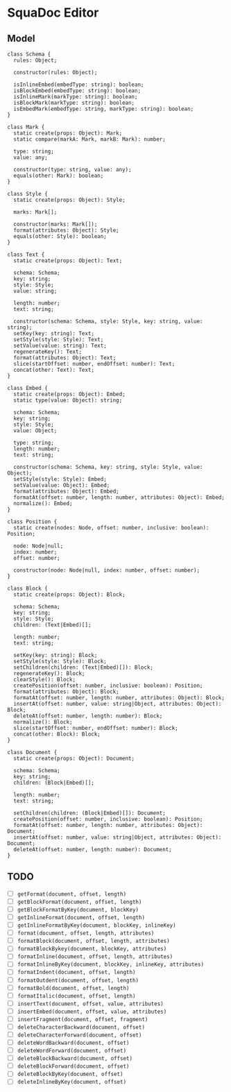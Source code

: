 # SquaDoc Editor

## Model

```
class Schema {
  rules: Object;
  
  constructor(rules: Object);
  
  isInlineEmbed(embedType: string): boolean;
  isBlockEmbed(embedType: string): boolean;
  isInlineMark(markType: string): boolean;
  isBlockMark(markType: string): boolean;
  isEmbedMark(embedType: string, markType: string): boolean;
}
```

```
class Mark {
  static create(props: Object): Mark;
  static compare(markA: Mark, markB: Mark): number;
  
  type: string;
  value: any;
  
  constructor(type: string, value: any);
  equals(other: Mark): boolean;
}
```

```
class Style {
  static create(props: Object): Style;
  
  marks: Mark[];
  
  constructor(marks: Mark[]);
  format(attributes: Object): Style;
  equals(other: Style): boolean;
}
```

```
class Text {
  static create(props: Object): Text;
  
  schema: Schema;
  key: string;
  style: Style;
  value: string;
  
  length: number;
  text: string;
  
  constructor(schema: Schema, style: Style, key: string, value: string);
  setKey(key: string): Text;
  setStyle(style: Style): Text;
  setValue(value: string): Text;
  regenerateKey(): Text;
  format(attributes: Object): Text;
  slice(startOffset: number, endOffset: number): Text;
  concat(other: Text): Text;
}
```

```
class Embed {
  static create(props: Object): Embed;
  static type(value: Object): string;
  
  schema: Schema;
  key: string;
  style: Style;
  value: Object;
  
  type: string;
  length: number;
  text: string;
  
  constructor(schema: Schema, key: string, style: Style, value: Object);
  setStyle(style: Style): Embed;
  setValue(value: Object): Embed;
  format(attributes: Object): Embed;
  formatAt(offset: number, length: number, attributes: Object): Embed;
  normalize(): Embed;
}
```

```
class Position {
  static create(nodes: Node, offset: number, inclusive: boolean): Position;
  
  node: Node|null;
  index: number;
  offset: number;
  
  constructor(node: Node|null, index: number, offset: number);
}
```

```
class Block {
  static create(props: Object): Block;
  
  schema: Schema;
  key: string;
  style: Style;
  children: (Text|Embed)[];
  
  length: number;
  text: string;
  
  setKey(key: string): Block;
  setStyle(style: Style): Block;
  setChildren(children: (Text|Embed)[]): Block;
  regenerateKey(): Block;
  clearStyle(): Block;
  createPosition(offset: number, inclusive: boolean): Position;
  format(attributes: Object): Block;
  formatAt(offset: number, length: number, attributes: Object): Block;
  insertAt(offset: number, value: string|Object, attributes: Object): Block;
  deleteAt(offset: number, length: number): Block;
  normalize(): Block;
  slice(startOffset: number, endOffset: number): Block;
  concat(other: Block): Block;
}
```

```
class Document {
  static create(props: Object): Document;
  
  schema: Schema;
  key: string;
  children: (Block|Embed)[];
  
  length: number;
  text: string;
  
  setChildren(children: (Block|Embed)[]): Document;
  createPosition(offset: number, inclusive: boolean): Position;
  formatAt(offset: number, length: number, attributes: Object): Document;
  insertAt(offset: number, value: string|Object, attributes: Object): Document;
  deleteAt(offset: number, length: number): Document;
}
```

## TODO

 - [ ] `getFormat(document, offset, length)`
 - [ ] `getBlockFormat(document, offset, length)`
 - [ ] `getBlockFormatByKey(document, blockKey)`
 - [ ] `getInlineFormat(document, offset, length)`
 - [ ] `getInlineFormatByKey(document, blockKey, inlineKey)`
 - [ ] `format(document, offset, length, attributes)`
 - [ ] `formatBlock(document, offset, length, attributes)`
 - [ ] `formatBlockBykey(document, blockKey, attributes)`
 - [ ] `formatInline(document, offset, length, attributes)`
 - [ ] `formatInlineByKey(document, blockKey, inlineKey, attributes)`
 - [ ] `formatIndent(document, offset, length)`
 - [ ] `formatOutdent(document, offset, length)`
 - [ ] `formatBold(document, offset, length)`
 - [ ] `formatItalic(document, offset, length)`
 - [ ] `insertText(document, offset, value, attributes)`
 - [ ] `insertEmbed(document, offset, value, attributes)`
 - [ ] `insertFragment(document, offset, fragment)`
 - [ ] `deleteCharacterBackward(document, offset)`
 - [ ] `deleteCharacterForward(document, offset)`
 - [ ] `deleteWordBackward(document, offset)`
 - [ ] `deleteWordForward(document, offset)`
 - [ ] `deleteBlockBackward(document, offset)`
 - [ ] `deleteBlockForward(document, offset)`
 - [ ] `deleteBlockByKey(document, offset)`
 - [ ] `deleteInlineByKey(document, offset)`
